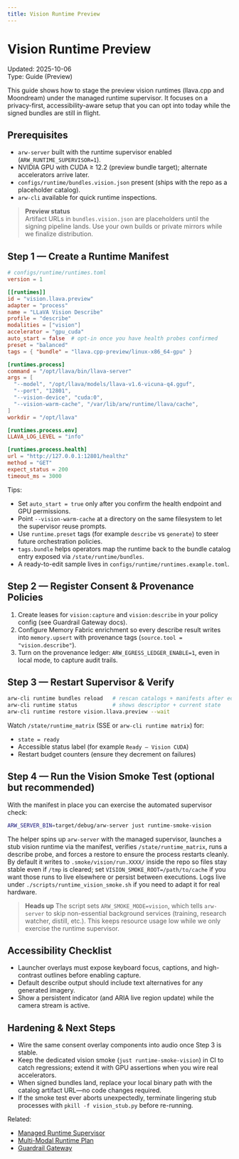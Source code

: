 ```yaml
---
title: Vision Runtime Preview
---
```


# Vision Runtime Preview

Updated: 2025-10-06  
Type: Guide (Preview)

This guide shows how to stage the preview vision runtimes (llava.cpp and Moondream) under the managed runtime supervisor. It focuses on a privacy-first, accessibility-aware setup that you can opt into today while the signed bundles are still in flight.

## Prerequisites
- `arw-server` built with the runtime supervisor enabled (`ARW_RUNTIME_SUPERVISOR=1`).
- NVIDIA GPU with CUDA ≥ 12.2 (preview bundle target); alternate accelerators arrive later.
- `configs/runtime/bundles.vision.json` present (ships with the repo as a placeholder catalog).
- `arw-cli` available for quick runtime inspections.

> **Preview status**  
> Artifact URLs in `bundles.vision.json` are placeholders until the signing pipeline lands. Use your own builds or private mirrors while we finalize distribution.

## Step 1 — Create a Runtime Manifest

```toml
# configs/runtime/runtimes.toml
version = 1

[[runtimes]]
id = "vision.llava.preview"
adapter = "process"
name = "LLaVA Vision Describe"
profile = "describe"
modalities = ["vision"]
accelerator = "gpu_cuda"
auto_start = false  # opt-in once you have health probes confirmed
preset = "balanced"
tags = { "bundle" = "llava.cpp-preview/linux-x86_64-gpu" }

[runtimes.process]
command = "/opt/llava/bin/llava-server"
args = [
  "--model", "/opt/llava/models/llava-v1.6-vicuna-q4.gguf",
  "--port", "12801",
  "--vision-device", "cuda:0",
  "--vision-warm-cache", "/var/lib/arw/runtime/llava/cache",
]
workdir = "/opt/llava"

[runtimes.process.env]
LLAVA_LOG_LEVEL = "info"

[runtimes.process.health]
url = "http://127.0.0.1:12801/healthz"
method = "GET"
expect_status = 200
timeout_ms = 3000
```

Tips:
- Set `auto_start = true` only after you confirm the health endpoint and GPU permissions.
- Point `--vision-warm-cache` at a directory on the same filesystem to let the supervisor reuse prompts.
- Use `runtime.preset` tags (for example `describe` vs `generate`) to steer future orchestration policies.
- `tags.bundle` helps operators map the runtime back to the bundle catalog entry exposed via `/state/runtime/bundles`.
- A ready-to-edit sample lives in `configs/runtime/runtimes.example.toml`.

## Step 2 — Register Consent & Provenance Policies
1. Create leases for `vision:capture` and `vision:describe` in your policy config (see Guardrail Gateway docs).
2. Configure Memory Fabric enrichment so every describe result writes into `memory.upsert` with provenance tags (`source.tool = "vision.describe"`).
3. Turn on the provenance ledger: `ARW_EGRESS_LEDGER_ENABLE=1`, even in local mode, to capture audit trails.

## Step 3 — Restart Supervisor & Verify

```bash
arw-cli runtime bundles reload   # rescan catalogs + manifests after editing
arw-cli runtime status           # shows descriptor + current state
arw-cli runtime restore vision.llava.preview --wait
```

Watch `/state/runtime_matrix` (SSE or `arw-cli runtime matrix`) for:
- `state = ready`
- Accessible status label (for example `Ready – Vision CUDA`)
- Restart budget counters (ensure they decrement on failures)

## Step 4 — Run the Vision Smoke Test (optional but recommended)

With the manifest in place you can exercise the automated supervisor check:

```bash
ARW_SERVER_BIN=target/debug/arw-server just runtime-smoke-vision
```

The helper spins up `arw-server` with the managed supervisor, launches a stub vision runtime via the manifest, verifies `/state/runtime_matrix`, runs a describe probe, and forces a restore to ensure the process restarts cleanly. By default it writes to `.smoke/vision/run.XXXX/` inside the repo so files stay stable even if `/tmp` is cleared; set `VISION_SMOKE_ROOT=/path/to/cache` if you want those runs to live elsewhere or persist between executions. Logs live under `./scripts/runtime_vision_smoke.sh` if you need to adapt it for real hardware.

> **Heads up** The script sets `ARW_SMOKE_MODE=vision`, which tells `arw-server` to skip non-essential background services (training, research watcher, distill, etc.). This keeps resource usage low while we only exercise the runtime supervisor.

## Accessibility Checklist
- Launcher overlays must expose keyboard focus, captions, and high-contrast outlines before enabling capture.
- Default describe output should include text alternatives for any generated imagery.
- Show a persistent indicator (and ARIA live region update) while the camera stream is active.

## Hardening & Next Steps
- Wire the same consent overlay components into audio once Step 3 is stable.
- Keep the dedicated vision smoke (`just runtime-smoke-vision`) in CI to catch regressions; extend it with GPU assertions when you wire real accelerators.
- When signed bundles land, replace your local binary path with the catalog artifact URL—no code changes required.
- If the smoke test ever aborts unexpectedly, terminate lingering stub processes with `pkill -f vision_stub.py` before re-running.

Related:
- [Managed Runtime Supervisor](../architecture/managed_runtime_supervisor.md)
- [Multi-Modal Runtime Plan](../architecture/multimodal_runtime_plan.md)
- [Guardrail Gateway](../architecture/egress_firewall.md)

